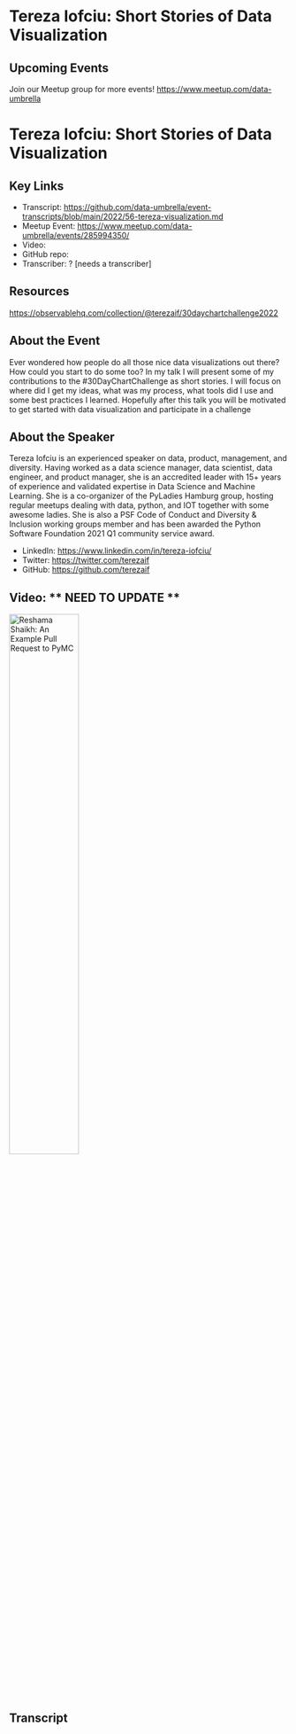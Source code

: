 # Tereza Iofciu: Short Stories of Data Visualization

## Upcoming Events
Join our Meetup group for more events!
https://www.meetup.com/data-umbrella

# Tereza Iofciu: Short Stories of Data Visualization


## Key Links
- Transcript: https://github.com/data-umbrella/event-transcripts/blob/main/2022/56-tereza-visualization.md
- Meetup Event: https://www.meetup.com/data-umbrella/events/285994350/
- Video: 
- GitHub repo: 
- Transcriber:  ? [needs a transcriber]

## Resources
https://observablehq.com/collection/@terezaif/30daychartchallenge2022

## About the Event
Ever wondered how people do all those nice data visualizations out there? How could you start to do some too? In my talk I will present some of my contributions to the #30DayChartChallenge as short stories. I will focus on where did I get my ideas, what was my process, what tools did I use and some best practices I learned. Hopefully after this talk you will be motivated to get started with data visualization and participate in a challenge

## About the Speaker

Tereza Iofciu is an experienced speaker on data, product, management, and diversity. Having worked as a data science manager, data scientist, data engineer, and product manager, she is an accredited leader with 15+ years of experience and validated expertise in Data Science and Machine Learning. She is a co-organizer of the PyLadies Hamburg group, hosting regular meetups dealing with data, python, and IOT together with some awesome ladies. She is also a PSF Code of Conduct and Diversity & Inclusion working groups member and has been awarded the Python Software Foundation 2021 Q1 community service award.

- LinkedIn: https://www.linkedin.com/in/tereza-iofciu/
- Twitter: https://twitter.com/terezaif
- GitHub: https://github.com/terezaif


## Video:  ** NEED TO UPDATE **
<a href="http://www.youtube.com/watch?feature=player_embedded&v=NbmdFJsnuuo" target="_blank"><img src="http://img.youtube.com/vi/NbmdFJsnuuo/0.jpg"
alt="Reshama Shaikh: An Example Pull Request to PyMC" width="50%" /></a>


## Transcript
